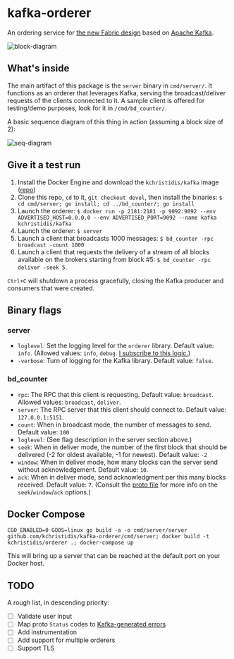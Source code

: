 # kafka-orderer

An ordering service for [the new Fabric design](https://github.com/hyperledger/fabric/wiki/Next-Consensus-Architecture-Proposal) based on [Apache Kafka](http://kafka.apache.org).

![block-diagram](https://cloud.githubusercontent.com/assets/14876848/18880485/f8d45098-84a5-11e6-83f0-1dc419b26d9b.png)

## What's inside

The main artifact of this package is the `server` binary in `cmd/server/`. It functions as an orderer that leverages Kafka, serving the broadcast/deliver requests of the clients connected to it. A sample client is offered for testing/demo purposes, look for it in ``/cmd/bd_counter/``.

A basic sequence diagram of this thing in action (assuming a block size of 2):

![seq-diagram](https://cloud.githubusercontent.com/assets/14876848/18290347/27f5f40e-7451-11e6-8afe-eeeb67a5ce3b.png)

## Give it a test run

1. Install the Docker Engine and download the `kchristidis/kafka` image ([repo](https://github.com/kchristidis/docker-kafka))
2. Clone this repo, `cd` to it, `git checkout devel`, then install the binaries: `$ cd cmd/server; go install; cd ../bd_counter/; go install`
3. Launch the orderer: `$ docker run -p 2181:2181 -p 9092:9092 --env ADVERTISED_HOST=0.0.0.0 --env ADVERTISED_PORT=9092 --name kafka kchristidis/kafka`
3. Launch the orderer: `$ server`
4. Launch a client that broadcasts 1000 messages: `$ bd_counter -rpc broadcast -count 1000`
5. Launch a client that requests the delivery of a stream of all blocks available on the brokers starting from block #5: `$ bd_counter -rpc deliver -seek 5`.

`Ctrl+C` will shutdown a process gracefully, closing the Kafka producer and consumers that were created.

## Binary flags

### server

- `loglevel`: Set the logging level for the `orderer` library. Default value: `info`. (Allowed values: `info`, `debug`. [I subscribe to this logic.](http://dave.cheney.net/2015/11/05/lets-talk-about-logging))
- `-verbose`: Turn of logging for the Kafka library. Default value: `false`.

### bd_counter

- `rpc`: The RPC that this client is requesting. Default value: `broadcast`. Allowed values: `broadcast`, `deliver`.
- `server`: The RPC server that this client should connect to. Default value: `127.0.0.1:5151`.
- `count`: When in broadcast mode, the number of messages to send. Default value: `100`
- `loglevel`: (See flag description in the server section above.)
- `seek`: When in deliver mode, the number of the first block that should be delivered (-2 for oldest available, -1 for newest). Default value: `-2`
- `window`: When in deliver mode, how many blocks can the server send without acknowledgement. Default value: `10`.
- `ack`: When in deliver mode, send acknowledgment per this many blocks received. Default value: `7`. (Consult the [proto file](https://github.com/kchristidis/kafka-orderer/blob/devel/ab/ab.proto) for more info on the `seek`/`window`/`ack` options.)

## Docker Compose

`CGO_ENABLED=0 GOOS=linux go build -a -o cmd/server/server github.com/kchristidis/kafka-orderer/cmd/server; docker build -t kchristidis/orderer .; docker-compose up`

This will bring up a server that can be reached at the default port on your Docker host.

## TODO

A rough list, in descending priority:

- [ ] Validate user input
- [ ] Map proto `Status` codes to [Kafka-generated
  errors](https://cwiki.apache.org/confluence/display/KAFKA/A+Guide+To+The+Kafka+Protocol#AGuideToTheKafkaProtocol-ErrorCodes)
- [ ] Add instrumentation
- [ ] Add support for multiple orderers
- [ ] Support TLS
